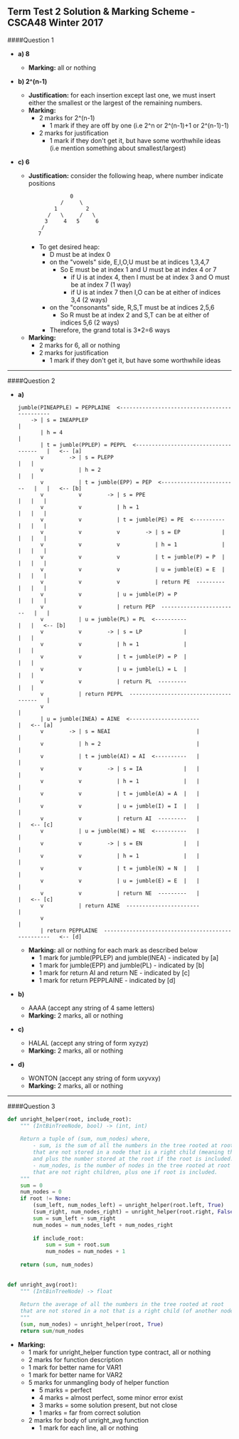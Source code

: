 Term Test 2 Solution & Marking Scheme - CSCA48 Winter 2017
---------------

####Question 1

+ **a) 8**
    + **Marking:** all or nothing

+ **b) 2^(n-1)**
    + **Justification:** for each insertion except last one, we must insert either the smallest or the largest of the remaining numbers.
    + **Marking:**
        + 2 marks for 2^(n-1)
            + 1 mark if they are off by one (i.e 2^n or 2^(n-1)+1 or 2^(n-1)-1)
        + 2 marks for justification
            + 1 mark if they don't get it, but have some worthwhile ideas (i.e mention something about smallest/largest)
    
+ **c) 6**
    + **Justification:** consider the following heap, where number indicate positions
        ```
                     0
                  /     \
                1         2
              /   \     /   \   
             3     4   5     6
            /
           7
        ```
        + To get desired heap:
            + D must be at index 0
            + on the "vowels" side, E,I,O,U must be at indices 1,3,4,7
                + So E must be at index 1 and U must be at index 4 or 7
                    + if U is at index 4, then I must be at index 3 and O must be at index 7 (1 way)
                    + if U is at index 7 then I,O can be at either of indices 3,4 (2 ways)
            + on the "consonants" side, R,S,T must be at indices 2,5,6
                + So R must be at index 2 and S,T can be at either of indices 5,6 (2 ways)
            + Therefore, the grand total is 3*2=6 ways
    + **Marking:**
        + 2 marks for 6, all or nothing
        + 2 marks for justification
            + 1 mark if they don't get it, but have some worthwhile ideas

---------------

####Question 2
+ **a)**
    ```
    jumble(PINEAPPLE) = PEPPLAINE  <---------------------------------------------
        -> | s = INEAPPLEP                                                      |
           | h = 4                                                              |
           | t = jumble(PPLEP) = PEPPL  <------------------------------------   |   <-- [a]
           v        -> | s = PLEPP                                          |   |
           v           | h = 2                                              |   |
           v           | t = jumble(EPP) = PEP  <------------------------   |   |   <-- [b]
           v           v        -> | s = PPE                            |   |   |
           v           v           | h = 1                              |   |   |
           v           v           | t = jumble(PE) = PE  <----------   |   |   |
           v           v           v        -> | s = EP             |   |   |   |
           v           v           v           | h = 1              |   |   |   |
           v           v           v           | t = jumble(P) = P  |   |   |   |
           v           v           v           | u = jumble(E) = E  |   |   |   |
           v           v           v           | return PE  ---------   |   |   |
           v           v           | u = jumble(P) = P                  |   |   |
           v           v           | return PEP  ------------------------   |   |
           v           | u = jumble(PL) = PL  <----------                   |   |   <-- [b]
           v           v        -> | s = LP             |                   |   |
           v           v           | h = 1              |                   |   |
           v           v           | t = jumble(P) = P  |                   |   |
           v           v           | u = jumble(L) = L  |                   |   |
           v           v           | return PL  ---------                   |   |
           v           | return PEPPL  --------------------------------------   |
           v                                                                    |
           | u = jumble(INEA) = AINE  <----------------------                   |   <-- [a]
           v        -> | s = NEAI                           |                   |
           v           | h = 2                              |                   |
           v           | t = jumble(AI) = AI  <----------   |                   |
           v           v        -> | s = IA             |   |                   |
           v           v           | h = 1              |   |                   |
           v           v           | t = jumble(A) = A  |   |                   |
           v           v           | u = jumble(I) = I  |   |                   |
           v           v           | return AI  ---------   |                   |   <-- [c]
           v           | u = jumble(NE) = NE  <----------   |                   |
           v           v        -> | s = EN             |   |                   |
           v           v           | h = 1              |   |                   |
           v           v           | t = jumble(N) = N  |   |                   |
           v           v           | u = jumble(E) = E  |   |                   |
           v           v           | return NE  ---------   |                   |   <-- [c]
           v           | return AINE  -----------------------                   |
           v                                                                    |
           | return PEPPLAINE  --------------------------------------------------   <-- [d]
    ```
    + **Marking:** all or nothing for each mark as described below
        + 1 mark for jumble(PPLEP) and jumble(INEA) - indicated by [a]
        + 1 mark for jumble(EPP) and jumble(PL) - indicated by [b]
        + 1 mark for return AI and return NE - indicated by [c]
        + 1 mark for return PEPPLAINE - indicated by [d]

+ **b)**
    + AAAA (accept any string of 4 same letters)
    + **Marking:** 2 marks, all or nothing

+ **c)**
    + HALAL (accept any string of form xyzyz)
    + **Marking:** 2 marks, all or nothing

+ **d)**
    + WONTON (accept any string of form uxyvxy)
    + **Marking:** 2 marks, all or nothing
    
---------------

####Question 3
```python
def unright_helper(root, include_root):
    """ (IntBinTreeNode, bool) -> (int, int)
    
    Return a tuple of (sum, num_nodes) where,
        - sum, is the sum of all the numbers in the tree rooted at root
        that are not stored in a node that is a right child (meaning the left child)
        and plus the number stored at the root if the root is included.
        - num_nodes, is the number of nodes in the tree rooted at root 
        that are not right children, plus one if root is included.
    """
    sum = 0
    num_nodes = 0
    if root != None:
        (sum_left, num_nodes_left) = unright_helper(root.left, True)
        (sum_right, num_nodes_right) = unright_helper(root.right, False)
        sum = sum_left + sum_right
        num_nodes = num_nodes_left + num_nodes_right
        
        if include_root:
            sum = sum + root.sum
            num_nodes = num_nodes + 1
            
    return (sum, num_nodes)
    
    
def unright_avg(root):
    """ (IntBinTreeNode) -> float
    
    Return the average of all the numbers in the tree rooted at root 
    that are not stored in a not that is a right child (of another node).
    """
    (sum, num_nodes) = unright_helper(root, True)
    return sum/num_nodes
```
+ **Marking:**
    + 1 mark for unright_helper function type contract, all or nothing
    + 2 marks for function description
    + 1 mark for better name for VAR1
    + 1 mark for better name for VAR2
    + 5 marks for unmangling body of helper function
        + 5 marks = perfect
        + 4 marks = almost perfect, some minor error exist
        + 3 marks = some solution present, but not close
        + 1 marks = far from correct solution
    + 2 marks for body of unright_avg function
        + 1 mark for each line, all or nothing
